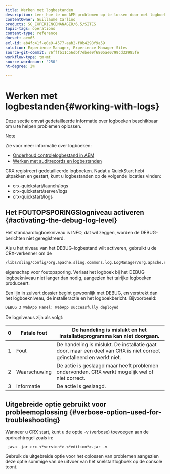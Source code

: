 ```yaml
---
title: Werken met logbestanden
description: Leer hoe te om AEM problemen op te lossen door met logboeken te werken.
contentOwner: Guillaume Carlino
products: SG_EXPERIENCEMANAGER/6.5/SITES
topic-tags: operations
content-type: reference
docset: aem65
exl-id: ab4fc41f-e0e9-4577-aab2-f0b4298f9a59
solution: Experience Manager, Experience Manager Sites
source-git-commit: 76fffb11c56dbf7ebee9f6805ae0799cd32985fe
workflow-type: tm+mt
source-wordcount: '250'
ht-degree: 2%

---
```


# Werken met logbestanden{#working-with-logs}

Deze sectie omvat gedetailleerde informatie over logboeken beschikbaar om u te helpen problemen oplossen.

>[!NOTE]
>
>Zie voor meer informatie over logboeken:
>
>* [Onderhoud controlelogbestand in AEM](/help/sites-administering/operations-audit-log.md)
>* [Werken met auditrecords en logbestanden](/help/sites-deploying/monitoring-and-maintaining.md#working-with-audit-records-and-log-files)

CRX registreert gedetailleerde logboeken. Nadat u QuickStart hebt uitpakken en gestart, kunt u logbestanden op de volgende locaties vinden:

* crx-quickstart/launch/logs
* crx-quickstart/server/logs
* crx-quickstart/logs

## Het FOUTOPSPORINGSlogniveau activeren {#activating-the-debug-log-level}

Het standaardlogboekniveau is INFO, dat wil zeggen, worden de DEBUG- berichten niet geregistreerd.

Als u het niveau van het DEBUG-logbestand wilt activeren, gebruikt u de CRX-verkenner om de

```xml
/libs/sling/config/org.apache.sling.commons.log.LogManager/org.apache.sling.commons.log.level
```

eigenschap voor foutopsporing. Verlaat het logboek bij het DEBUG logboekniveau niet langer dan nodig, aangezien het talrijke logboeken produceert.

Een lijn in zuivert dossier begint gewoonlijk met DEBUG, en verstrekt dan het logboekniveau, de installeractie en het logboekbericht. Bijvoorbeeld:

```xml
DEBUG 3 WebApp Panel: WebApp successfully deployed
```

De logniveaus zijn als volgt:

| 0 | Fatale fout | De handeling is mislukt en het installatieprogramma kan niet doorgaan. |
|---|---|---|
| 1 | Fout | De handeling is mislukt. De installatie gaat door, maar een deel van CRX is niet correct geïnstalleerd en werkt niet. |
| 2 | Waarschuwing | De actie is geslaagd maar heeft problemen ondervonden. CRX werkt mogelijk wel of niet correct. |
| 3 | Informatie | De actie is geslaagd. |

## Uitgebreide optie gebruikt voor probleemoplossing {#verbose-option-used-for-troubleshooting}

Wanneer u CRX start, kunt u de optie -v (verbose) toevoegen aan de opdrachtregel zoals in:

` java -jar crx-<*version*>-<*edition*>.jar -v`

Gebruik de uitgebreide optie voor het oplossen van problemen aangezien deze optie sommige van de uitvoer van het snelstartlogboek op de console toont.
